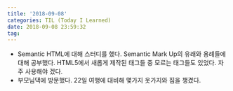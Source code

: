 ```yaml
---
title: '2018-09-08'
categories: TIL (Today I Learned)
date: 2018-09-08 23:59:32
tag:
---
```


- Semantic HTML에 대해 스터디를 했다. Semantic Mark Up의 유래와 용례들에 대해 공부했다. HTML5에서 새롭게 제작된 태그들 중 모르는 태그들도 있었다. 자주 사용해야 겠다.
- 부모님댁에 방문했다. 22일 여행에 대비해 몇가지 옷가지와 짐을 챙겼다.